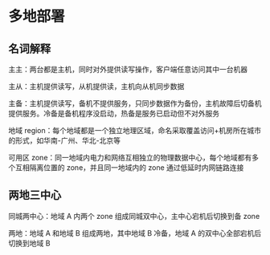 # 多地部署

## 名词解释

主主：两台都是主机，同时对外提供读写操作，客户端任意访问其中一台机器

主从：主机提供读写，从机提供读，主机向从机同步数据

主备：主机提供读写，备机不提供服务，只同步数据作为备份，主机故障后切备机提供服务。冷备是备机程序没启动，热备是服务已启动但不对外服务

地域 region：每个地域都是一个独立地理区域，命名采取覆盖访问+机房所在城市的形式，如华南-广州、华北-北京等

可用区 zone：同一地域内电力和网络互相独立的物理数据中心，每个地域都有多个互相隔离位置的 zone，并且同一地域内的 zone 通过低延时内网链路连接

## 两地三中心

同城两中心：地域 A 内两个 zone 组成同城双中心，主中心宕机后切换到备 zone

两地：地域 A 和地域 B 组成两地，其中地域 B 冷备，地域 A 的双中心全部宕机后切换到地域 B